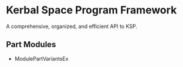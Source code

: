 # Kerbal Space Program Framework
A comprehensive, organized, and efficient API to KSP.

## Part Modules
* ModulePartVariantsEx
